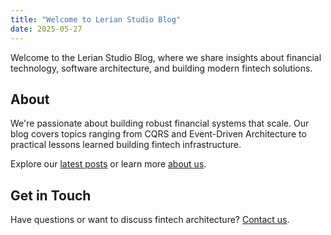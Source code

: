 ```yaml
---
title: "Welcome to Lerian Studio Blog"
date: 2025-05-27
---
```


Welcome to the Lerian Studio Blog, where we share insights about financial technology, software architecture, and building modern fintech solutions.

## About

We're passionate about building robust financial systems that scale. Our blog covers topics ranging from CQRS and Event-Driven Architecture to practical lessons learned building fintech infrastructure.

Explore our [latest posts](/posts/) or learn more [about us](/about/).

## Get in Touch

Have questions or want to discuss fintech architecture? [Contact us](/contact/).